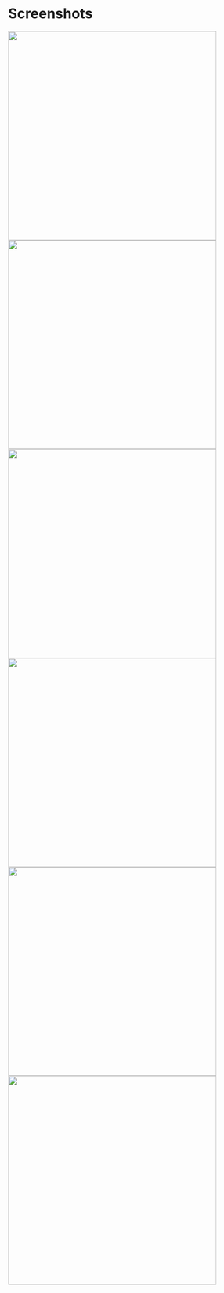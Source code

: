 # Screenshots
<img src="/GolfARolf/screenshots/Screenshot_2016-10-30-17-42-11.png?raw=true" width="425"/> <img src="/GolfARolf/screenshots/Screenshot_2016-10-30-17-42-24.png?raw=true" width="425"/> 
<img src="/GolfARolf/screenshots/Screenshot_2016-10-30-17-42-33.png?raw=true" width="425"/> <img src="/GolfARolf/screenshots/Screenshot_2016-10-30-18-58-58.png?raw=true" width="425"/> 
<img src="/GolfARolf/screenshots/Screenshot_2016-10-30-18-59-06.png?raw=true" width="425"/> <img src="/GolfARolf/screenshots/Screenshot_2016-10-30-18-59-11.png?raw=true" width="425"/> 
